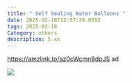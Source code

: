 ```yaml
---
title: " Self Sealing Water Balloons "
date: 2025-02-18T12:57:39.055Z
tags: 2025-02-18
Category: others
description: 5.xx
---
```

https://amzlink.to/az0cWcmn8dpJS  ad 



![](https://m.media-amazon.com/images/I/8129DkHZrsL._AC_SL1500_.jpg)

<!--EndFragment-->